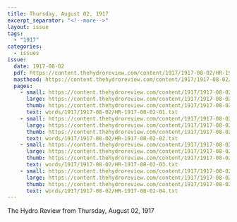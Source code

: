```yaml
---
title: Thursday, August 02, 1917
excerpt_separator: "<!--more-->"
layout: issue
tags:
  - "1917"
categories:
  - issues
issue:
  date: 1917-08-02
  pdf: https://content.thehydroreview.com/content/1917/1917-08-02/HR-1917-08-02.pdf
  masthead: https://content.thehydroreview.com/content/1917/1917-08-02/masthead/HR-1917-08-02.jpg
  pages:
    - small: https://content.thehydroreview.com/content/1917/1917-08-02/small/HR-1917-08-02-01.jpg
      large: https://content.thehydroreview.com/content/1917/1917-08-02/large/HR-1917-08-02-01.jpg
      thumb: https://content.thehydroreview.com/content/1917/1917-08-02/thumbnails/HR-1917-08-02-01.jpg
      text: words/1917/1917-08-02/HR-1917-08-02-01.txt
    - small: https://content.thehydroreview.com/content/1917/1917-08-02/small/HR-1917-08-02-02.jpg
      large: https://content.thehydroreview.com/content/1917/1917-08-02/large/HR-1917-08-02-02.jpg
      thumb: https://content.thehydroreview.com/content/1917/1917-08-02/thumbnails/HR-1917-08-02-02.jpg
      text: words/1917/1917-08-02/HR-1917-08-02-02.txt
    - small: https://content.thehydroreview.com/content/1917/1917-08-02/small/HR-1917-08-02-03.jpg
      large: https://content.thehydroreview.com/content/1917/1917-08-02/large/HR-1917-08-02-03.jpg
      thumb: https://content.thehydroreview.com/content/1917/1917-08-02/thumbnails/HR-1917-08-02-03.jpg
      text: words/1917/1917-08-02/HR-1917-08-02-03.txt
    - small: https://content.thehydroreview.com/content/1917/1917-08-02/small/HR-1917-08-02-04.jpg
      large: https://content.thehydroreview.com/content/1917/1917-08-02/large/HR-1917-08-02-04.jpg
      thumb: https://content.thehydroreview.com/content/1917/1917-08-02/thumbnails/HR-1917-08-02-04.jpg
      text: words/1917/1917-08-02/HR-1917-08-02-04.txt
---
```


The Hydro Review from Thursday, August 02, 1917

<!--more-->

